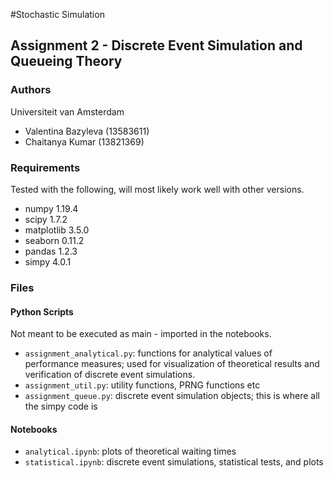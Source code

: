 #Stochastic Simulation
## Assignment 2 - Discrete Event Simulation and Queueing Theory


### Authors
Universiteit van Amsterdam
+ Valentina Bazyleva (13583611)
+ Chaitanya Kumar (13821369) 

### Requirements
Tested with the following, will most likely work well with other versions.
+ numpy 1.19.4
+ scipy 1.7.2
+ matplotlib 3.5.0
+ seaborn 0.11.2
+ pandas 1.2.3
+ simpy 4.0.1

### Files
#### Python Scripts
Not meant to be executed as main - imported in the notebooks.
+ `assignment_analytical.py`: functions for analytical values of performance measures; used for visualization
of theoretical results and verification of discrete event simulations.
+ `assignment_util.py`: utility functions, PRNG functions etc
+ `assignment_queue.py`: discrete event simulation objects; this is where all the simpy code is

#### Notebooks
+ `analytical.ipynb`: plots of theoretical waiting times
+ `statistical.ipynb`: discrete event simulations, statistical tests, and plots
